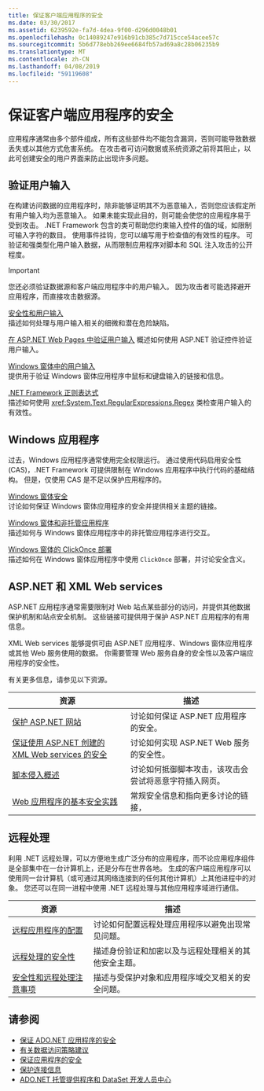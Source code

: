 ```yaml
---
title: 保证客户端应用程序的安全
ms.date: 03/30/2017
ms.assetid: 6239592e-fa7d-4dea-9f00-d296d0048b01
ms.openlocfilehash: 0c14089247e916b91cb385c7d715cce54acee57c
ms.sourcegitcommit: 5b6d778ebb269ee6684fb57ad69a8c28b06235b9
ms.translationtype: MT
ms.contentlocale: zh-CN
ms.lasthandoff: 04/08/2019
ms.locfileid: "59119608"
---
```

# <a name="secure-client-applications"></a>保证客户端应用程序的安全
应用程序通常由多个部件组成，所有这些部件均不能包含漏洞，否则可能导致数据丢失或以其他方式危害系统。 在攻击者可访问数据或系统资源之前将其阻止，以此可创建安全的用户界面来防止出现许多问题。  
  
## <a name="validate-user-input"></a>验证用户输入  
 在构建访问数据的应用程序时，除非能够证明其不为恶意输入，否则您应该假定所有用户输入均为恶意输入。 如果未能实现此目的，则可能会使您的应用程序易于受到攻击。 .NET Framework 包含的类可帮助您约束输入控件的值的域，如限制可输入字符的数目。 使用事件挂钩，您可以编写用于检查值的有效性的程序。 可验证和强类型化用户输入数据，从而限制应用程序对脚本和 SQL 注入攻击的公开程度。  
  
> [!IMPORTANT]
>  您还必须验证数据源和客户端应用程序中的用户输入。 因为攻击者可能选择避开应用程序，而直接攻击数据源。  
  
 [安全性和用户输入](../../../../docs/standard/security/security-and-user-input.md)  
 描述如何处理与用户输入相关的细微和潜在危险缺陷。  
  
 [在 ASP.NET Web Pages 中验证用户输入](https://docs.microsoft.com/previous-versions/aspnet/7kh55542(v=vs.100))  
 概述如何使用 ASP.NET 验证控件验证用户输入。  
  
 [Windows 窗体中的用户输入](../../../../docs/framework/winforms/user-input-in-windows-forms.md)  
 提供用于验证 Windows 窗体应用程序中鼠标和键盘输入的链接和信息。  
  
 [.NET Framework 正则表达式](../../../../docs/standard/base-types/regular-expressions.md)  
 描述如何使用 <xref:System.Text.RegularExpressions.Regex> 类检查用户输入的有效性。  
  
## <a name="windows-applications"></a>Windows 应用程序  
 过去，Windows 应用程序通常使用完全权限运行。 通过使用代码启用安全性 (CAS)，.NET Framework 可提供限制在 Windows 应用程序中执行代码的基础结构。 但是，仅使用 CAS 是不足以保护应用程序的。  
  
 [Windows 窗体安全](../../../../docs/framework/winforms/windows-forms-security.md)  
 讨论如何保证 Windows 窗体应用程序的安全并提供相关主题的链接。  
  
 [Windows 窗体和非托管应用程序](../../../../docs/framework/winforms/advanced/windows-forms-and-unmanaged-applications.md)  
 描述如何与 Windows 窗体应用程序中的非托管应用程序进行交互。  
  
 [Windows 窗体的 ClickOnce 部署](../../winforms/clickonce-deployment-for-windows-forms.md)  
 描述如何在 Windows 窗体应用程序中使用 `ClickOnce` 部署，并讨论安全含义。  
  
## <a name="aspnet-and-xml-web-services"></a>ASP.NET 和 XML Web services  
 ASP.NET 应用程序通常需要限制对 Web 站点某些部分的访问，并提供其他数据保护机制和站点安全机制。 这些链接可提供用于保护 ASP.NET 应用程序的有用信息。  
  
 XML Web services 能够提供可由 ASP.NET 应用程序、Windows 窗体应用程序或其他 Web 服务使用的数据。 你需要管理 Web 服务自身的安全性以及客户端应用程序的安全性。  
  
 有关更多信息，请参见以下资源。  
  
|资源|描述|  
|--------------|-----------------|  
|[保护 ASP.NET 网站](https://docs.microsoft.com/previous-versions/aspnet/91f66yxt(v=vs.100))|讨论如何保证 ASP.NET 应用程序的安全。|  
|[保证使用 ASP.NET 创建的 XML Web services 的安全](https://docs.microsoft.com/previous-versions/dotnet/netframework-4.0/w67h0dw7(v=vs.100))|讨论如何实现 ASP.NET Web 服务的安全性。|  
|[脚本侵入概述](https://docs.microsoft.com/previous-versions/aspnet/w1sw53ds(v=vs.100))|讨论如何抵御脚本攻击，该攻击会尝试将恶意字符插入网页。|  
|[Web 应用程序的基本安全实践](https://docs.microsoft.com/previous-versions/aspnet/zdh19h94(v=vs.100))|常规安全信息和指向更多讨论的链接，|  
  
## <a name="remoting"></a>远程处理  
 利用 .NET 远程处理，可以方便地生成广泛分布的应用程序，而不论应用程序组件是全部集中在一台计算机上，还是分布在世界各地。 生成的客户端应用程序可以使用同一台计算机（或可通过其网络连接到的任何其他计算机）上其他进程中的对象。 您还可以在同一进程中使用 .NET 远程处理与其他应用程序域进行通信。  
  
|资源|描述|  
|--------------|-----------------|  
|[远程应用程序的配置](https://docs.microsoft.com/previous-versions/dotnet/netframework-4.0/b8tysty8(v=vs.100))|讨论如何配置远程处理应用程序以避免出现常见问题。|  
|[远程处理的安全性](https://docs.microsoft.com/previous-versions/dotnet/netframework-4.0/9hwst9th(v=vs.100))|描述身份验证和加密以及与远程处理相关的其他安全主题。|  
|[安全性和远程处理注意事项](../../../../docs/framework/misc/security-and-remoting-considerations.md)|描述与受保护对象和应用程序域交叉相关的安全问题。|  
  
## <a name="see-also"></a>请参阅

- [保证 ADO.NET 应用程序的安全](../../../../docs/framework/data/adonet/securing-ado-net-applications.md)
- [有关数据访问策略建议](https://docs.microsoft.com/previous-versions/visualstudio/visual-studio-2008/8fxztkff(v=vs.90))
- [保证应用程序的安全](/visualstudio/ide/securing-applications)
- [保护连接信息](../../../../docs/framework/data/adonet/protecting-connection-information.md)
- [ADO.NET 托管提供程序和 DataSet 开发人员中心](https://go.microsoft.com/fwlink/?LinkId=217917)
